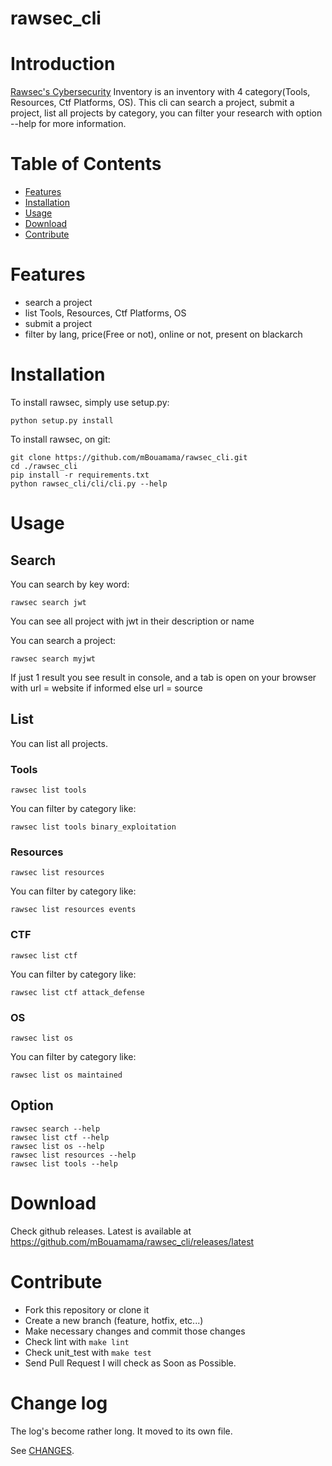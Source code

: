 # rawsec_cli

# Introduction
[Rawsec's Cybersecurity](https://inventory.raw.pm/overview.html) Inventory is an inventory with 4 category(Tools, Resources, Ctf Platforms, OS).
This cli can search a project, submit a project, list all projects by category, you can filter your research with option --help for more information.
# Table of Contents
- [Features](#features)
- [Installation](#installation)
- [Usage](#usage)
- [Download](#download)
- [Contribute](#contribute)

# Features
- search a project
- list Tools, Resources, Ctf Platforms, OS
- submit a project
- filter by lang, price(Free or not), online or not, present on blackarch
# Installation
To install rawsec, simply use setup.py:
```
python setup.py install
```
To install rawsec, on git:
```
git clone https://github.com/mBouamama/rawsec_cli.git
cd ./rawsec_cli
pip install -r requirements.txt
python rawsec_cli/cli/cli.py --help
```
# Usage
## Search
You can search by key word:
```
rawsec search jwt
```
You can see all project with jwt in their description or name

You can search a project:
```
rawsec search myjwt
```
If just 1 result you see result in console, and a tab is open on your browser with url = website if informed else url = source
## List
You can list all projects.
### Tools
```
rawsec list tools 
```
 You can filter by category like:
 ```
rawsec list tools binary_exploitation
```
### Resources
```
rawsec list resources  
```
 You can filter by category like:
 ```
rawsec list resources events
```
### CTF
```
rawsec list ctf  
```
 You can filter by category like:
 ```
rawsec list ctf attack_defense
```
### OS
```
rawsec list os  
```
 You can filter by category like:
 ```
rawsec list os maintained
```

## Option
```
rawsec search --help
rawsec list ctf --help
rawsec list os --help
rawsec list resources --help
rawsec list tools --help
```
# Download
Check github releases. Latest is available at https://github.com/mBouamama/rawsec_cli/releases/latest
# Contribute
- Fork this repository or clone it
- Create a new branch (feature, hotfix, etc...)
- Make necessary changes and commit those changes
- Check lint with `make lint`
- Check unit_test with `make test`
- Send Pull Request
I will check as Soon as Possible.

# Change log

The log's become rather long. It moved to its own file.

See [CHANGES](https://github.com/mBouamama/rawsec_cli/blob/master/CHANGELOG.md).
